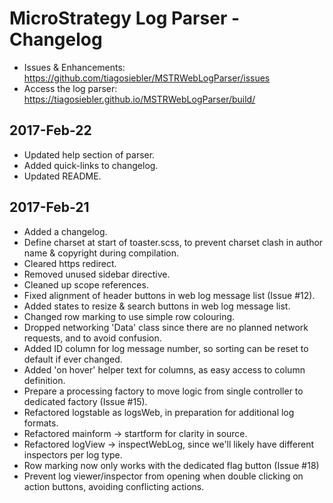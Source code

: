 # MicroStrategy Log Parser - Changelog

- Issues & Enhancements: https://github.com/tiagosiebler/MSTRWebLogParser/issues
- Access the log parser: https://tiagosiebler.github.io/MSTRWebLogParser/build/

## 2017-Feb-22
- Updated help section of parser.
- Added quick-links to changelog.
- Updated README.

## 2017-Feb-21
- Added a changelog.
- Define charset at start of toaster.scss, to prevent charset clash in author name & copyright during compilation.
- Cleared https redirect.
- Removed unused sidebar directive.
- Cleaned up scope references.
- Fixed alignment of header buttons in web log message list (Issue #12).
- Added states to resize & search buttons in web log message list.
- Changed row marking to use simple row colouring.
- Dropped networking 'Data' class since there are no planned network requests, and to avoid confusion.
- Added ID column for log message number, so sorting can be reset to default if ever changed.
- Added 'on hover' helper text for columns, as easy access to column definition.
- Prepare a processing factory to move logic from single controller to dedicated factory (Issue #15).
- Refactored logstable as logsWeb, in preparation for additional log formats.
- Refactored mainform -> startform for clarity in source.
- Refactored logView -> inspectWebLog, since we'll likely have different inspectors per log type.
- Row marking now only works with the dedicated flag button (Issue #18)
- Prevent log viewer/inspector from opening when double clicking on action buttons, avoiding conflicting actions.